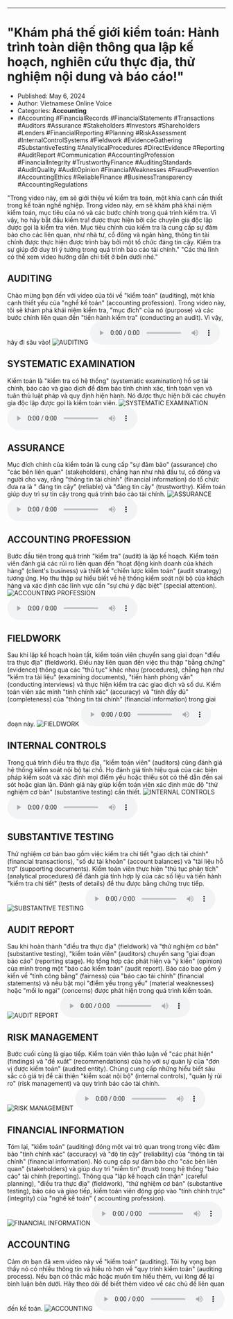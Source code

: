 
---

# \"Khám phá thế giới kiểm toán: Hành trình toàn diện thông qua lập kế hoạch, nghiên cứu thực địa, thử nghiệm nội dung và báo cáo!\"

- Published: May 6, 2024
- Author: Vietnamese Online Voice
- Categories: **Accounting**
- #Accounting #FinancialRecords #FinancialStatements #Transactions #Auditors #Assurance #Stakeholders #Investors #Shareholders #Lenders #FinancialReporting #Planning #RiskAssessment #InternalControlSystems #Fieldwork #EvidenceGathering #SubstantiveTesting #AnalyticalProcedures #DirectEvidence #Reporting #AuditReport #Communication #AccountingProfession #FinancialIntegrity #TrustworthyFinance #AuditingStandards #AuditQuality #AuditOpinion #FinancialWeaknesses #FraudPrevention #AccountingEthics #ReliableFinance #BusinessTransparency #AccountingRegulations

"Trong video này, em sẽ giới thiệu về kiểm tra toán, một khía cạnh cần thiết trong kế toán nghề nghiệp. Trong video này, em sẽ khám phá khái niệm kiểm toán, mục tiêu của nó và các bước chính trong quá trình kiểm tra. Vì vậy, họ hãy bắt đầu kiểm tra! được thực hiện bởi các chuyên gia độc lập được gọi là kiểm tra viên. Mục tiêu chính của kiểm tra là cung cấp sự đảm bảo cho các liên quan, như nhà tư, cổ đông và ngân hàng, thông tin tài chính được thực hiện được trình bày bởi một tổ chức đáng tin cậy. Kiểm tra sự giúp đỡ duy trì ý tưởng trong quá trình báo cáo tài chính." "Các thủ lĩnh có thể xem video hướng dẫn chi tiết ở bên dưới nhé."


## AUDITING

Chào mừng bạn đến với video của tôi về "kiểm toán" (auditing), một khía cạnh thiết yếu của "nghề kế toán" (accounting profession). Trong video này, tôi sẽ khám phá khái niệm kiểm tra, "mục đích" của nó (purpose) và các bước chính liên quan đến "tiến hành kiểm tra" (conducting an audit). Vì vậy, hãy đi sâu vào!
![AUDITING](https://http-archiver-apis-production-80.schnworks.com/storage/images/transitions/2024-05-06/transition--16146512267-Montserrat-Medium-004895.jpg)
<audio controls>
    <source src="https://http-archiver-apis-production-80.schnworks.com/storage/storage/audio/file-21385980252.mp3" type="audio/mpeg">
</audio>



## SYSTEMATIC EXAMINATION

Kiểm toán là "kiểm tra có hệ thống" (systematic examination) hồ sơ tài chính, báo cáo và giao dịch để đảm bảo tính chính xác, tính toàn vẹn và tuân thủ luật pháp và quy định hiện hành. Nó được thực hiện bởi các chuyên gia độc lập được gọi là kiểm toán viên.
![SYSTEMATIC EXAMINATION](https://http-archiver-apis-production-80.schnworks.com/storage/images/transitions/2024-05-06/transition-26770871533-Montserrat-Medium-673AB7.jpg)
<audio controls>
    <source src="https://http-archiver-apis-production-80.schnworks.com/storage/storage/audio/file-19443922925.mp3" type="audio/mpeg">
</audio>



## ASSURANCE

Mục đích chính của kiểm toán là cung cấp "sự đảm bảo" (assurance) cho "các bên liên quan" (stakeholders), chẳng hạn như nhà đầu tư, cổ đông và người cho vay, rằng "thông tin tài chính" (financial information) do tổ chức đưa ra là " đáng tin cậy" (reliable) và "đáng tin cậy" (trustworthy). Kiểm toán giúp duy trì sự tin cậy trong quá trình báo cáo tài chính.
![ASSURANCE](https://http-archiver-apis-production-80.schnworks.com/storage/images/transitions/2024-05-06/transition--1226877942-Montserrat-Regular-673AB7.jpg)
<audio controls>
    <source src="https://http-archiver-apis-production-80.schnworks.com/storage/storage/audio/file-45706572069.mp3" type="audio/mpeg">
</audio>



## ACCOUNTING PROFESSION

Bước đầu tiên trong quá trình "kiểm tra" (audit) là lập kế hoạch. Kiểm toán viên đánh giá các rủi ro liên quan đến "hoạt động kinh doanh của khách hàng" (client's business) và thiết kế "chiến lược kiểm toán" (audit strategy) tương ứng. Họ thu thập sự hiểu biết về hệ thống kiểm soát nội bộ của khách hàng và xác định các lĩnh vực cần "sự chú ý đặc biệt" (special attention).
![ACCOUNTING PROFESSION](https://http-archiver-apis-production-80.schnworks.com/storage/images/transitions/2024-05-06/transition--36770023676-Montserrat-SemiBold-4A148C.jpg)
<audio controls>
    <source src="https://http-archiver-apis-production-80.schnworks.com/storage/storage/audio/file-26358769482.mp3" type="audio/mpeg">
</audio>



## FIELDWORK

Sau khi lập kế hoạch hoàn tất, kiểm toán viên chuyển sang giai đoạn "điều tra thực địa" (fieldwork). Điều này liên quan đến việc thu thập "bằng chứng" (evidence) thông qua các "thủ tục" khác nhau (procedures), chẳng hạn như "kiểm tra tài liệu" (examining documents), "tiến hành phỏng vấn" (conducting interviews) và thực hiện kiểm tra các giao dịch và số dư. Kiểm toán viên xác minh "tính chính xác" (accuracy) và "tính đầy đủ" (completeness) của "thông tin tài chính" (financial information) trong giai đoạn này.
![FIELDWORK](https://http-archiver-apis-production-80.schnworks.com/storage/images/transitions/2024-05-06/transition-21620452082-Montserrat-Medium-283593.jpg)
<audio controls>
    <source src="https://http-archiver-apis-production-80.schnworks.com/storage/storage/audio/file-36225143818.mp3" type="audio/mpeg">
</audio>



## INTERNAL CONTROLS

Trong quá trình điều tra thực địa, "kiểm toán viên" (auditors) cũng đánh giá hệ thống kiểm soát nội bộ tại chỗ. Họ đánh giá tính hiệu quả của các biện pháp kiểm soát và xác định mọi điểm yếu hoặc thiếu sót có thể dẫn đến sai sót hoặc gian lận. Đánh giá này giúp kiểm toán viên xác định mức độ "thử nghiệm cơ bản" (substantive testing) cần thiết.
![INTERNAL CONTROLS](https://http-archiver-apis-production-80.schnworks.com/storage/images/transitions/2024-05-06/transition--30648608603-Montserrat-Black-283593.jpg)
<audio controls>
    <source src="https://http-archiver-apis-production-80.schnworks.com/storage/storage/audio/file-12517263138.mp3" type="audio/mpeg">
</audio>



## SUBSTANTIVE TESTING

Thử nghiệm cơ bản bao gồm việc kiểm tra chi tiết "giao dịch tài chính" (financial transactions), "số dư tài khoản" (account balances) và "tài liệu hỗ trợ" (supporting documents). Kiểm toán viên thực hiện "thủ tục phân tích" (analytical procedures) để đánh giá tính hợp lý của các số liệu và tiến hành "kiểm tra chi tiết" (tests of details) để thu được bằng chứng trực tiếp.
![SUBSTANTIVE TESTING](https://http-archiver-apis-production-80.schnworks.com/storage/images/transitions/2024-05-06/transition-20915240767-Montserrat-Black-1A237E.jpg)
<audio controls>
    <source src="https://http-archiver-apis-production-80.schnworks.com/storage/storage/audio/file-22800501396.mp3" type="audio/mpeg">
</audio>



## AUDIT REPORT

Sau khi hoàn thành "điều tra thực địa" (fieldwork) và "thử nghiệm cơ bản" (substantive testing), "kiểm toán viên" (auditors) chuyển sang "giai đoạn báo cáo" (reporting stage). Họ tổng hợp các phát hiện và "ý kiến" (opinion) của mình trong một "báo cáo kiểm toán" (audit report). Báo cáo bao gồm ý kiến ​​về "tính công bằng" (fairness) của "báo cáo tài chính" (financial statements) và nêu bật mọi "điểm yếu trọng yếu" (material weaknesses) hoặc "mối lo ngại" (concerns) được phát hiện trong quá trình kiểm toán.
![AUDIT REPORT](https://http-archiver-apis-production-80.schnworks.com/storage/images/transitions/2024-05-06/transition--3791983461-Montserrat-Black-880E4F.jpg)
<audio controls>
    <source src="https://http-archiver-apis-production-80.schnworks.com/storage/storage/audio/file-19176901543.mp3" type="audio/mpeg">
</audio>



## RISK MANAGEMENT

Bước cuối cùng là giao tiếp. Kiểm toán viên thảo luận về "các phát hiện" (findings) và "đề xuất" (recommendations) của họ với sự quản lý của "đơn vị được kiểm toán" (audited entity). Chúng cung cấp những hiểu biết sâu sắc có giá trị để cải thiện "kiểm soát nội bộ" (internal controls), "quản lý rủi ro" (risk management) và quy trình báo cáo tài chính.
![RISK MANAGEMENT](https://http-archiver-apis-production-80.schnworks.com/storage/images/transitions/2024-05-06/transition--16067309223-Montserrat-Medium-880E4F.jpg)
<audio controls>
    <source src="https://http-archiver-apis-production-80.schnworks.com/storage/storage/audio/file-9688891421.mp3" type="audio/mpeg">
</audio>



## FINANCIAL INFORMATION

Tóm lại, "kiểm toán" (auditing) đóng một vai trò quan trọng trong việc đảm bảo "tính chính xác" (accuracy) và "độ tin cậy" (reliability) của "thông tin tài chính" (financial information). Nó cung cấp sự đảm bảo cho "các bên liên quan" (stakeholders) và giúp duy trì "niềm tin" (trust) trong hệ thống "báo cáo" tài chính (reporting). Thông qua "lập kế hoạch cẩn thận" (careful planning), "điều tra thực địa" (fieldwork), "thử nghiệm cơ bản" (substantive testing), báo cáo và giao tiếp, kiểm toán viên đóng góp vào "tính chính trực" (integrity) của "nghề kế toán" ( accounting profession).
![FINANCIAL INFORMATION](https://http-archiver-apis-production-80.schnworks.com/storage/images/transitions/2024-05-06/transition--40364442110-Montserrat-Bold-1A237E.jpg)
<audio controls>
    <source src="https://http-archiver-apis-production-80.schnworks.com/storage/storage/audio/file-15770333876.mp3" type="audio/mpeg">
</audio>



## ACCOUNTING

Cảm ơn bạn đã xem video này về "kiểm toán" (auditing). Tôi hy vọng bạn thấy nó có nhiều thông tin và hiểu rõ hơn về "quy trình kiểm toán" (auditing process). Nếu bạn có thắc mắc hoặc muốn tìm hiểu thêm, vui lòng để lại bình luận bên dưới. Hãy theo dõi để biết thêm video về các chủ đề liên quan đến kế toán.
![ACCOUNTING](https://http-archiver-apis-production-80.schnworks.com/storage/images/transitions/2024-05-06/transition--3735933202-Montserrat-Regular-7B1FA2.jpg)
<audio controls>
    <source src="https://http-archiver-apis-production-80.schnworks.com/storage/storage/audio/file-7007162565.mp3" type="audio/mpeg">
</audio>

